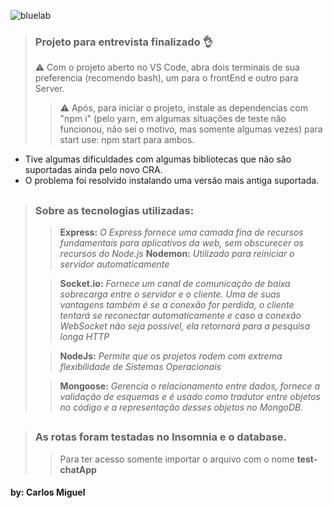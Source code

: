 ![bluelab](https://user-images.githubusercontent.com/111891040/199588410-5ff328cb-a759-4dfb-a759-6c01c1833033.png)

> ### Projeto para entrevista finalizado 👌
>
>⚠️ Com o projeto aberto no VS Code, abra dois terminais de sua preferencia (recomendo bash), um para o frontEnd e outro para Server.
>
>>⚠️ Após, para iniciar o projeto, instale as dependencias com "npm i" (pelo yarn, em algumas situações de teste não funcionou, não sei o motivo, mas somente algumas vezes)
para start use: npm start para ambos.

+ Tive algumas dificuldades com algumas bibliotecas que não são suportadas ainda pelo novo CRA.
+ O problema foi resolvido instalando uma versão mais antiga suportada.
##

> ### Sobre as tecnologias utilizadas:
>
> >**Express:** _O Express fornece uma camada fina de recursos fundamentais para aplicativos da web, sem obscurecer os recursos do Node.js_
>> **Nodemon:** _Utilizado para reiniciar o servidor automaticamente_
> 
>>**Socket.io:** _Fornece um canal de comunicação de baixa sobrecarga entre o servidor e o cliente. Uma de suas vantagens também é se a conexão for perdida, o cliente tentará se reconectar automaticamente e caso a conexão WebSocket não seja possível, ela retornará para a pesquisa longa HTTP_
>
>>**NodeJs:** _Permite que os projetos rodem com extrema flexibilidade de Sistemas Operacionais_
>
>>**Mongoose:** _Gerencia o relacionamento entre dados, fornece a validação de esquemas e é usado como tradutor entre objetos no código e a representação desses objetos no MongoDB._
##

> ### As rotas foram testadas no Insomnia e o database.
>> Para ter acesso somente importar o arquivo com o nome **test-chatApp**

#### by: Carlos Miguel
